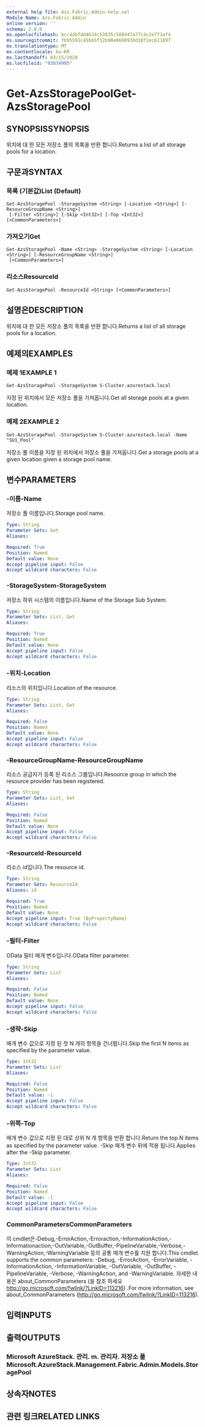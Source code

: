 ```yaml
---
external help file: Azs.Fabric.Admin-help.xml
Module Name: Azs.Fabric.Admin
online version: ''
schema: 2.0.0
ms.openlocfilehash: bcc4dbfdd4634c53835c588947a77c4c2e773af4
ms.sourcegitcommit: fb95591c45bb5f12b98e0690938d18f2ec611897
ms.translationtype: MT
ms.contentlocale: ko-KR
ms.lasthandoff: 03/15/2020
ms.locfileid: "93874995"
---
```

# <span data-ttu-id="29f0a-101">Get-AzsStoragePool</span><span class="sxs-lookup"><span data-stu-id="29f0a-101">Get-AzsStoragePool</span></span>

## <span data-ttu-id="29f0a-102">SYNOPSIS</span><span class="sxs-lookup"><span data-stu-id="29f0a-102">SYNOPSIS</span></span>
<span data-ttu-id="29f0a-103">위치에 대 한 모든 저장소 풀의 목록을 반환 합니다.</span><span class="sxs-lookup"><span data-stu-id="29f0a-103">Returns a list of all storage pools for a location.</span></span>

## <span data-ttu-id="29f0a-104">구문과</span><span class="sxs-lookup"><span data-stu-id="29f0a-104">SYNTAX</span></span>

### <span data-ttu-id="29f0a-105">목록 (기본값)</span><span class="sxs-lookup"><span data-stu-id="29f0a-105">List (Default)</span></span>
```
Get-AzsStoragePool -StorageSystem <String> [-Location <String>] [-ResourceGroupName <String>]
 [-Filter <String>] [-Skip <Int32>] [-Top <Int32>] [<CommonParameters>]
```

### <span data-ttu-id="29f0a-106">가져오기</span><span class="sxs-lookup"><span data-stu-id="29f0a-106">Get</span></span>
```
Get-AzsStoragePool -Name <String> -StorageSystem <String> [-Location <String>] [-ResourceGroupName <String>]
 [<CommonParameters>]
```

### <span data-ttu-id="29f0a-107">리소스</span><span class="sxs-lookup"><span data-stu-id="29f0a-107">ResourceId</span></span>
```
Get-AzsStoragePool -ResourceId <String> [<CommonParameters>]
```

## <span data-ttu-id="29f0a-108">설명은</span><span class="sxs-lookup"><span data-stu-id="29f0a-108">DESCRIPTION</span></span>
<span data-ttu-id="29f0a-109">위치에 대 한 모든 저장소 풀의 목록을 반환 합니다.</span><span class="sxs-lookup"><span data-stu-id="29f0a-109">Returns a list of all storage pools for a location.</span></span>

## <span data-ttu-id="29f0a-110">예제의</span><span class="sxs-lookup"><span data-stu-id="29f0a-110">EXAMPLES</span></span>

### <span data-ttu-id="29f0a-111">예제 1</span><span class="sxs-lookup"><span data-stu-id="29f0a-111">EXAMPLE 1</span></span>
```
Get-AzsStoragePool -StorageSystem S-Cluster.azurestack.local
```

<span data-ttu-id="29f0a-112">지정 된 위치에서 모든 저장소 풀을 가져옵니다.</span><span class="sxs-lookup"><span data-stu-id="29f0a-112">Get all storage pools at a given location.</span></span>

### <span data-ttu-id="29f0a-113">예제 2</span><span class="sxs-lookup"><span data-stu-id="29f0a-113">EXAMPLE 2</span></span>
```
Get-AzsStoragePool -StorageSystem S-Cluster.azurestack.local -Name "SU1_Pool"
```

<span data-ttu-id="29f0a-114">저장소 풀 이름을 지정 된 위치에서 저장소 풀을 가져옵니다.</span><span class="sxs-lookup"><span data-stu-id="29f0a-114">Get a storage pools at a given location given a storage pool name.</span></span>

## <span data-ttu-id="29f0a-115">변수</span><span class="sxs-lookup"><span data-stu-id="29f0a-115">PARAMETERS</span></span>

### <span data-ttu-id="29f0a-116">-이름</span><span class="sxs-lookup"><span data-stu-id="29f0a-116">-Name</span></span>
<span data-ttu-id="29f0a-117">저장소 풀 이름입니다.</span><span class="sxs-lookup"><span data-stu-id="29f0a-117">Storage pool name.</span></span>

```yaml
Type: String
Parameter Sets: Get
Aliases:

Required: True
Position: Named
Default value: None
Accept pipeline input: False
Accept wildcard characters: False
```

### <span data-ttu-id="29f0a-118">-StorageSystem</span><span class="sxs-lookup"><span data-stu-id="29f0a-118">-StorageSystem</span></span>
<span data-ttu-id="29f0a-119">저장소 하위 시스템의 이름입니다.</span><span class="sxs-lookup"><span data-stu-id="29f0a-119">Name of the Storage Sub System.</span></span>

```yaml
Type: String
Parameter Sets: List, Get
Aliases:

Required: True
Position: Named
Default value: None
Accept pipeline input: False
Accept wildcard characters: False
```

### <span data-ttu-id="29f0a-120">-위치</span><span class="sxs-lookup"><span data-stu-id="29f0a-120">-Location</span></span>
<span data-ttu-id="29f0a-121">리소스의 위치입니다.</span><span class="sxs-lookup"><span data-stu-id="29f0a-121">Location of the resource.</span></span>

```yaml
Type: String
Parameter Sets: List, Get
Aliases:

Required: False
Position: Named
Default value: None
Accept pipeline input: False
Accept wildcard characters: False
```

### <span data-ttu-id="29f0a-122">-ResourceGroupName</span><span class="sxs-lookup"><span data-stu-id="29f0a-122">-ResourceGroupName</span></span>
<span data-ttu-id="29f0a-123">리소스 공급자가 등록 된 리소스 그룹입니다.</span><span class="sxs-lookup"><span data-stu-id="29f0a-123">Resource group in which the resource provider has been registered.</span></span>

```yaml
Type: String
Parameter Sets: List, Get
Aliases:

Required: False
Position: Named
Default value: None
Accept pipeline input: False
Accept wildcard characters: False
```

### <span data-ttu-id="29f0a-124">-ResourceId</span><span class="sxs-lookup"><span data-stu-id="29f0a-124">-ResourceId</span></span>
<span data-ttu-id="29f0a-125">리소스 id입니다.</span><span class="sxs-lookup"><span data-stu-id="29f0a-125">The resource id.</span></span>

```yaml
Type: String
Parameter Sets: ResourceId
Aliases: id

Required: True
Position: Named
Default value: None
Accept pipeline input: True (ByPropertyName)
Accept wildcard characters: False
```

### <span data-ttu-id="29f0a-126">-필터</span><span class="sxs-lookup"><span data-stu-id="29f0a-126">-Filter</span></span>
<span data-ttu-id="29f0a-127">OData 필터 매개 변수입니다.</span><span class="sxs-lookup"><span data-stu-id="29f0a-127">OData filter parameter.</span></span>

```yaml
Type: String
Parameter Sets: List
Aliases:

Required: False
Position: Named
Default value: None
Accept pipeline input: False
Accept wildcard characters: False
```

### <span data-ttu-id="29f0a-128">-생략</span><span class="sxs-lookup"><span data-stu-id="29f0a-128">-Skip</span></span>
<span data-ttu-id="29f0a-129">매개 변수 값으로 지정 된 첫 N 개의 항목을 건너뜁니다.</span><span class="sxs-lookup"><span data-stu-id="29f0a-129">Skip the first N items as specified by the parameter value.</span></span>

```yaml
Type: Int32
Parameter Sets: List
Aliases:

Required: False
Position: Named
Default value: -1
Accept pipeline input: False
Accept wildcard characters: False
```

### <span data-ttu-id="29f0a-130">-위쪽</span><span class="sxs-lookup"><span data-stu-id="29f0a-130">-Top</span></span>
<span data-ttu-id="29f0a-131">매개 변수 값으로 지정 된 대로 상위 N 개 항목을 반환 합니다.</span><span class="sxs-lookup"><span data-stu-id="29f0a-131">Return the top N items as specified by the parameter value.</span></span>
<span data-ttu-id="29f0a-132">-Skip 매개 변수 뒤에 적용 됩니다.</span><span class="sxs-lookup"><span data-stu-id="29f0a-132">Applies after the -Skip parameter.</span></span>

```yaml
Type: Int32
Parameter Sets: List
Aliases:

Required: False
Position: Named
Default value: -1
Accept pipeline input: False
Accept wildcard characters: False
```

### <span data-ttu-id="29f0a-133">CommonParameters</span><span class="sxs-lookup"><span data-stu-id="29f0a-133">CommonParameters</span></span>
<span data-ttu-id="29f0a-134">이 cmdlet은-Debug,-ErrorAction,-Erroraction,-InformationAction,-Informationaction,-OutVariable,-OutBuffer,-PipelineVariable,-Verbose,-WarningAction,-WarningVariable 등의 공통 매개 변수를 지원 합니다.</span><span class="sxs-lookup"><span data-stu-id="29f0a-134">This cmdlet supports the common parameters: -Debug, -ErrorAction, -ErrorVariable, -InformationAction, -InformationVariable, -OutVariable, -OutBuffer, -PipelineVariable, -Verbose, -WarningAction, and -WarningVariable.</span></span> <span data-ttu-id="29f0a-135">자세한 내용은 about_CommonParameters (을 참조 하세요 http://go.microsoft.com/fwlink/?LinkID=113216) .</span><span class="sxs-lookup"><span data-stu-id="29f0a-135">For more information, see about_CommonParameters (http://go.microsoft.com/fwlink/?LinkID=113216).</span></span>

## <span data-ttu-id="29f0a-136">입력</span><span class="sxs-lookup"><span data-stu-id="29f0a-136">INPUTS</span></span>

## <span data-ttu-id="29f0a-137">출력</span><span class="sxs-lookup"><span data-stu-id="29f0a-137">OUTPUTS</span></span>

### <span data-ttu-id="29f0a-138">Microsoft AzureStack. 관리. m. 관리자. 저장소 풀</span><span class="sxs-lookup"><span data-stu-id="29f0a-138">Microsoft.AzureStack.Management.Fabric.Admin.Models.StoragePool</span></span>

## <span data-ttu-id="29f0a-139">상속자</span><span class="sxs-lookup"><span data-stu-id="29f0a-139">NOTES</span></span>

## <span data-ttu-id="29f0a-140">관련 링크</span><span class="sxs-lookup"><span data-stu-id="29f0a-140">RELATED LINKS</span></span>
